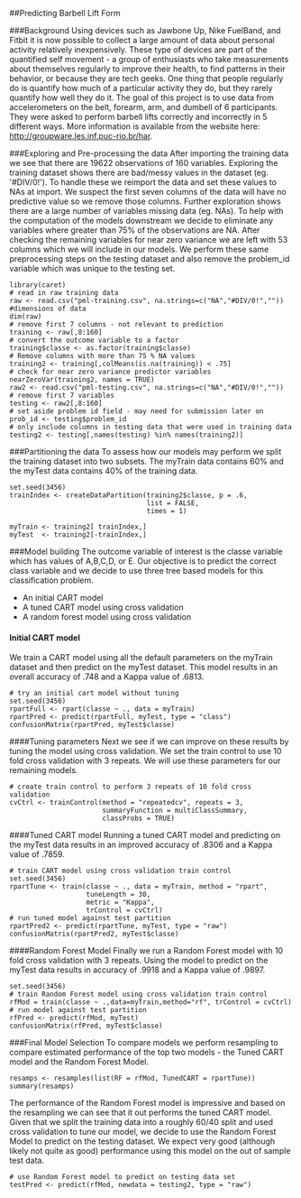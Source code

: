 ##Predicting Barbell Lift Form

###Background
Using devices such as Jawbone Up, Nike FuelBand, and Fitbit it is now possible to collect a large amount of data about personal activity relatively inexpensively. These type of devices are part of the quantified self movement - a group of enthusiasts who take measurements about themselves regularly to improve their health, to find patterns in their behavior, or because they are tech geeks. One thing that people regularly do is quantify how much of a particular activity they do, but they rarely quantify how well they do it. The goal of this project is to use data from accelerometers on the belt, forearm, arm, and dumbell of 6 participants. They were asked to perform barbell lifts correctly and incorrectly in 5 different ways. More information is available from the website here: http://groupware.les.inf.puc-rio.br/har.

###Exploring and Pre-processing the data
After importing the training data we see that there are 19622 observations of 160 variables.  Exploring the training dataset shows there are bad/messy values in the dataset (eg. '#DIV/0!').  To handle these we reimport the data and set these values to NAs at import.  We suspect the first seven columns of the data will have no predictive value so we remove those columns.  Further exploration shows there are a large number of variables missing data (eg. NAs).  To help with the computation of the models downstream we decide to eliminate any variables where greater than 75% of the observations are NA.  After checking the remaining variables for near zero variance we are left with 53 columns which we will include in our models.  We perform these same preprocessing steps on the testing dataset and also remove the problem_id variable which was unique to the testing set.

```{r,}
library(caret)
# read in raw training data
raw <- read.csv("pml-training.csv", na.strings=c("NA","#DIV/0!",""))
#dimensions of data
dim(raw)
# remove first 7 columns - not relevant to prediction
training <- raw[,8:160]
# convert the outcome variable to a factor
training$classe <- as.factor(training$classe)
# Remove columns with more than 75 % NA values
training2 <- training[,colMeans(is.na(training)) < .75]
# check for near zero variance predictor variables
nearZeroVar(training2, names = TRUE)
raw2 <- read.csv("pml-testing.csv", na.strings=c("NA","#DIV/0!",""))
# remove first 7 variables
testing <- raw2[,8:160]
# set aside problem id field - may need for submission later on
prob_id <- testing$problem_id
# only include columns in testing data that were used in training data
testing2 <- testing[,names(testing) %in% names(training2)]

```
###Partitioning the data
To assess how our models may perform we split the training dataset into two subsets.  The myTrain data contains 60% and the myTest data contains 40% of the training data.

```{r, cache=TRUE}
set.seed(3456)
trainIndex <- createDataPartition(training2$classe, p = .6,
                                  list = FALSE,
                                  times = 1)

myTrain <- training2[ trainIndex,]
myTest  <- training2[-trainIndex,]

```
###Model building
The outcome variable of interest is the classe variable which has values of A,B,C,D, or E.  Our objective is to predict the correct class variable and we decide to use three tree based models for this classification problem.

* An initial CART model
* A tuned CART model using cross validation
* A random forest model using cross validation

#### Initial CART model
We train a CART model using all the default parameters on the myTrain dataset and then predict on the myTest dataset.  This model results in an overall accuracy of .748 and a Kappa value of .6813.

```{r, cache=TRUE}
# try an initial cart model without tuning
set.seed(3456)
rpartFull <- rpart(classe ~ ., data = myTrain)
rpartPred <- predict(rpartFull, myTest, type = "class")
confusionMatrix(rpartPred, myTest$classe)
```
####Tuning parameters
Next we see if we can improve on these results by tuning the model using cross validation.  We set the train control to use 10 fold cross validation with 3 repeats.  We will use these parameters for our remaining models.

```{r, cache=TRUE}
# create train control to perform 3 repeats of 10 fold cross validation
cvCtrl <- trainControl(method = "repeatedcv", repeats = 3,
                       summaryFunction = multiClassSummary,
                       classProbs = TRUE)
```

####Tuned CART model
Running a tuned CART model and predicting on the myTest data results in an improved accuracy of .8306 and a Kappa value of .7859.

```{r, cache=TRUE}
# train CART model using cross validation train control
set.seed(3456)
rpartTune <- train(classe ~ ., data = myTrain, method = "rpart",
                   tuneLength = 30,
                   metric = "Kappa",
                   trControl = cvCtrl)
# run tuned model against test partition
rpartPred2 <- predict(rpartTune, myTest, type = "raw")
confusionMatrix(rpartPred2, myTest$classe)
```

####Random Forest Model
Finally we run a Random Forest model with 10 fold cross validation with 3 repeats. Using the model to predict on the myTest data results in accuracy of .9918 and a Kappa value of .9897.  

```{r,cache=TRUE}
set.seed(3456)
# train Random Forest model using cross validation train control
rfMod = train(classe ~ .,data=myTrain,method="rf", trControl = cvCtrl)
# run model against test partition
rfPred <- predict(rfMod, myTest)
confusionMatrix(rfPred, myTest$classe)
```
###Final Model Selection
To compare models we perform resampling to compare estimated performance of the top two models - the Tuned CART model and the Random Forest Model.

```{r, cache = TRUE}
resamps <- resamples(list(RF = rfMod, TunedCART = rpartTune))
summary(resamps)
```

The performance of the Random Forest model is impressive and based on the resampling we can see that it out performs the tuned CART model.  Given that we split the training data into a roughly 60/40 split and used cross validation to tune our model, we decide to use the Random Forest Model to predict on the testing dataset.  We expect very good (although likely not quite as good) performance using this model on the out of sample test data.

```{r}
# use Random Forest model to predict on testing data set
testPred <- predict(rfMod, newdata = testing2, type = "raw")

```
